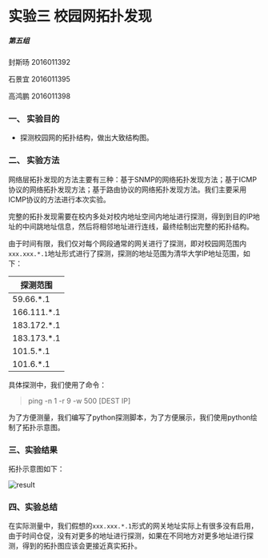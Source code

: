 # 实验三 校园网拓扑发现

##### 第五组

封斯旸  2016011392

石景宜 2016011395 

高鸿鹏 2016011398

### 一、 实验目的

+ 探测校园网的拓扑结构，做出大致结构图。

### 二、 实验方法

网络层拓扑发现的方法主要有三种：基于SNMP的网络拓扑发现方法；基于ICMP协议的网络拓扑发现方法；基于路由协议的网络拓扑发现方法。我们主要采用ICMP协议的方法进行本次实验。

完整的拓扑发现需要在校内多处对校内地址空间内地址进行探测，得到到目的IP地址的中间跳地址信息，然后将相邻地址进行连线，最终绘制出完整的拓扑结构。

由于时间有限，我们仅对每个网段通常的网关进行了探测，即对校园网范围内`xxx.xxx.*.1`地址形式进行了探测，探测的地址范围为清华大学IP地址范围，如下：

| 探测范围    |
| ----------- |
| 59.66.*.1   |
| 166.111.*.1 |
| 183.172.*.1 |
| 183.173.*.1 |
| 101.5.*.1   |
| 101.6.*.1   |

具体探测中，我们使用了命令：

> ping -n 1 -r 9 -w 500 [DEST IP]

为了方便测量，我们编写了python探测脚本，为了方便展示，我们使用python绘制了拓扑示意图。

### 三、实验结果

拓扑示意图如下：

![result](D:\code\topology_discovery\result.png)

### 四、实验总结

在实际测量中，我们假想的`xxx.xxx.*.1`形式的网关地址实际上有很多没有启用，由于时间仓促，没有对更多的地址进行探测，如果在不同地方对更多地址进行探测，得到的拓扑图应该会更接近真实拓扑。